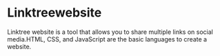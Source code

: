 # Linktreewebsite
Linktree website is a tool that allows you to share multiple links on social media.HTML, CSS, and JavaScript are the basic languages to create a website.
